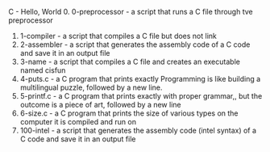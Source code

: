 C - Hello, World
0. 0-preprocessor - a script that runs a C file through tve preprocessor
1. 1-compiler - a script that compiles a C file but does not link
2. 2-assembler - a script that generates the assembly code of a C code and save it in an output file
3. 3-name - a script that compiles a C file and creates an executable named cisfun
4. 4-puts.c - a C program that prints exactly Programming is like building a multilingual puzzle, followed by a new line.
5. 5-printf.c - a C program that prints exactly with proper grammar,, but the outcome is a piece of art, followed by a new line
6. 6-size.c - a C program that prints the size of various types on the computer it is compiled and run on
7. 100-intel - a script that generates the assembly code (intel syntax) of a C code and save it in an output file
